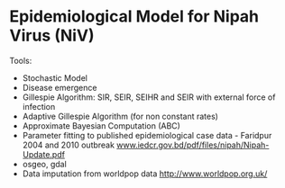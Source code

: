# Epidemiological Model for Nipah Virus (NiV)

Tools:
- Stochastic Model 
- Disease emergence
- Gillespie Algorithm: SIR, SEIR, SEIHR and SEIR with external force of infection
- Adaptive Gillespie Algorithm (for non constant rates)
- Approximate Bayesian Computation (ABC)
- Parameter fitting to published epidemiological case data - Faridpur 2004 and 2010 outbreak www.iedcr.gov.bd/pdf/files/nipah/Nipah-Update.pdf
- osgeo, gdal
- Data imputation from worldpop data http://www.worldpop.org.uk/ 
